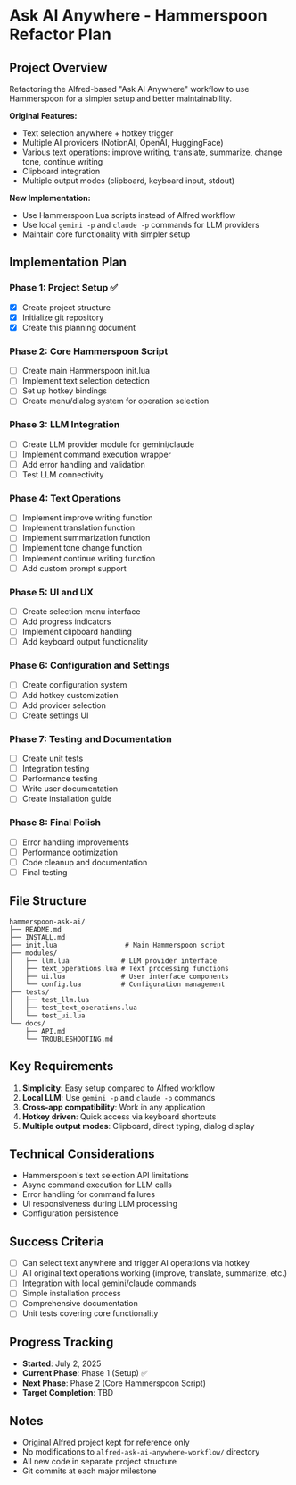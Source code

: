 # Ask AI Anywhere - Hammerspoon Refactor Plan

## Project Overview
Refactoring the Alfred-based "Ask AI Anywhere" workflow to use Hammerspoon for a simpler setup and better maintainability.

**Original Features:**
- Text selection anywhere + hotkey trigger
- Multiple AI providers (NotionAI, OpenAI, HuggingFace)
- Various text operations: improve writing, translate, summarize, change tone, continue writing
- Clipboard integration
- Multiple output modes (clipboard, keyboard input, stdout)

**New Implementation:**
- Use Hammerspoon Lua scripts instead of Alfred workflow
- Use local `gemini -p` and `claude -p` commands for LLM providers
- Maintain core functionality with simpler setup

## Implementation Plan

### Phase 1: Project Setup ✅
- [x] Create project structure
- [x] Initialize git repository
- [x] Create this planning document

### Phase 2: Core Hammerspoon Script
- [ ] Create main Hammerspoon init.lua
- [ ] Implement text selection detection
- [ ] Set up hotkey bindings
- [ ] Create menu/dialog system for operation selection

### Phase 3: LLM Integration
- [ ] Create LLM provider module for gemini/claude
- [ ] Implement command execution wrapper
- [ ] Add error handling and validation
- [ ] Test LLM connectivity

### Phase 4: Text Operations
- [ ] Implement improve writing function
- [ ] Implement translation function
- [ ] Implement summarization function
- [ ] Implement tone change function
- [ ] Implement continue writing function
- [ ] Add custom prompt support

### Phase 5: UI and UX
- [ ] Create selection menu interface
- [ ] Add progress indicators
- [ ] Implement clipboard handling
- [ ] Add keyboard output functionality

### Phase 6: Configuration and Settings
- [ ] Create configuration system
- [ ] Add hotkey customization
- [ ] Add provider selection
- [ ] Create settings UI

### Phase 7: Testing and Documentation
- [ ] Create unit tests
- [ ] Integration testing
- [ ] Performance testing
- [ ] Write user documentation
- [ ] Create installation guide

### Phase 8: Final Polish
- [ ] Error handling improvements
- [ ] Performance optimization
- [ ] Code cleanup and documentation
- [ ] Final testing

## File Structure
```
hammerspoon-ask-ai/
├── README.md
├── INSTALL.md
├── init.lua                 # Main Hammerspoon script
├── modules/
│   ├── llm.lua             # LLM provider interface
│   ├── text_operations.lua # Text processing functions
│   ├── ui.lua              # User interface components
│   └── config.lua          # Configuration management
├── tests/
│   ├── test_llm.lua
│   ├── test_text_operations.lua
│   └── test_ui.lua
└── docs/
    ├── API.md
    └── TROUBLESHOOTING.md
```

## Key Requirements
1. **Simplicity**: Easy setup compared to Alfred workflow
2. **Local LLM**: Use `gemini -p` and `claude -p` commands
3. **Cross-app compatibility**: Work in any application
4. **Hotkey driven**: Quick access via keyboard shortcuts
5. **Multiple output modes**: Clipboard, direct typing, dialog display

## Technical Considerations
- Hammerspoon's text selection API limitations
- Async command execution for LLM calls
- Error handling for command failures
- UI responsiveness during LLM processing
- Configuration persistence

## Success Criteria
- [ ] Can select text anywhere and trigger AI operations via hotkey
- [ ] All original text operations working (improve, translate, summarize, etc.)
- [ ] Integration with local gemini/claude commands
- [ ] Simple installation process
- [ ] Comprehensive documentation
- [ ] Unit tests covering core functionality

## Progress Tracking
- **Started**: July 2, 2025
- **Current Phase**: Phase 1 (Setup) ✅
- **Next Phase**: Phase 2 (Core Hammerspoon Script)
- **Target Completion**: TBD

## Notes
- Original Alfred project kept for reference only
- No modifications to `alfred-ask-ai-anywhere-workflow/` directory
- All new code in separate project structure
- Git commits at each major milestone
